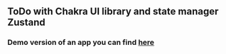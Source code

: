 ## ToDo with <b>Chakra UI</b> library and state manager <b>Zustand</b>
### Demo version of an app you can find <a href="https://zustand-chakraui-todo-demo.vercel.app">here</a>
